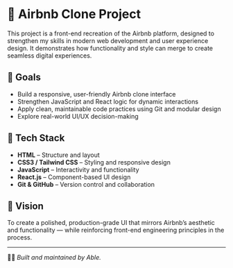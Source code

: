# 🏡 Airbnb Clone Project

This project is a front-end recreation of the Airbnb platform, designed to strengthen my skills in modern web development and user experience design. It demonstrates how functionality and style can merge to create seamless digital experiences.

## 🎯 Goals
- Build a responsive, user-friendly Airbnb clone interface  
- Strengthen JavaScript and React logic for dynamic interactions  
- Apply clean, maintainable code practices using Git and modular design  
- Explore real-world UI/UX decision-making  

## 🧰 Tech Stack
- **HTML** – Structure and layout  
- **CSS3 / Tailwind CSS** – Styling and responsive design  
- **JavaScript** – Interactivity and functionality  
- **React.js** – Component-based UI design  
- **Git & GitHub** – Version control and collaboration  

## 🚀 Vision
To create a polished, production-grade UI that mirrors Airbnb’s aesthetic and functionality — while reinforcing front-end engineering principles in the process.

---

👨‍💻 *Built and maintained by Able.*

